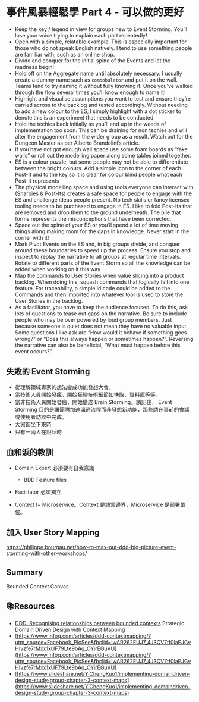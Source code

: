 # 事件風暴輕鬆學 Part 4 - 可以做的更好

- Keep the key / legend in view for groups new to Event Storming. You’ll lose your voice trying to explain each part repeatedly!
- Open with a simple, relatable example. This is especially important for those who do not speak English natively. I tend to use something people are familiar with, such as an online shop.
- Divide and conquer for the initial spine of the Events and let the madness begin!
- Hold off on the Aggregate name until absolutely necessary. I usually create a dummy name such as `combobulator` and put it on the wall. Teams tend to try naming it without fully knowing it. Once you’ve walked through the flow several times you’ll know enough to name it!
- Highlight and visualise assumptions you want to test and ensure they’re carried across to the backlog and tested accordingly. Without needing to add a new colour to the ES, I simply highlight with a dot sticker to denote this is an experiment that needs to be conducted.
- Hold the techies back initially as you’ll end up in the weeds of implementation too soon. This can be draining for non techies and will alter the engagement from the wider group as a result. Watch out for the Dungeon Master as per Alberto Brandolini’s article.
- If you have not got enough wall space use some foam boards as “fake walls” or roll out the modelling paper along some tables joined together.
- ES is a colour puzzle, but some people may not be able to differentiate between the bright colours. Add a simple icon to the corner of each Post-It and to the key so it is clear for colour blind people what each Post-It represents
- The physical modelling space and using tools everyone can interact with (Sharpies & Post-Its) creates a safe space for people to engage with the ES and challenge ideas people present. No tech skills or fancy licensed tooling needs to be purchased to engage in ES. I like to fold Post-Its that are removed and drop them to the ground underneath. The pile that forms represents the misconceptions that have been corrected.
- Space out the spine of your ES or you’ll spend a lot of time moving things along making room for the gaps in knowledge. Never start in the corner with it!
- Mark Pivot Events on the ES and, in big groups divide, and conquer around these boundaries to speed up the process. Ensure you stop and inspect to replay the narrative to all groups at regular time intervals. Rotate to different parts of the Event Storm so all the knowledge can be added when working on it this way
- Map the commands to User Stories when value slicing into a product backlog. When doing this, squash commands that logically fall into one feature. For traceability, a simple id code could be added to the Commands and then imported into whatever tool is used to store the User Stories in the backlog.
- As a facilitator, you have to keep the audience focused. To do this, ask lots of questions to tease out gaps on the narrative. Be sure to include people who may be over powered by loud group members. Just because someone is quiet does not mean they have no valuable input. Some questions I like ask are “How would it behave if something goes wrong?” or “Does this always happen or sometimes happen?”. Reversing the narrative can also be beneficial, “What must happen before this event occurs?”.

## 失敗的 Event Storming

- 從理解領域專家的想法變成功能發想大會。
- 當技術人員開始發瘋，開始狂聊技術細節如快取、資料庫等等。
- 當非技術人員開始發瘋，開始變成 Brain Storming。請記住， Event Storming 目的是讓團隊加速溝通流程而非發想新功能，那些請在事前的會議或使用者訪談中完成。
- 大家都坐下來時
- 只有一兩人在說話時

## 血和淚的教訓

- Domain Expert 必須要有自我意識
  - BDD Feature files
- Facilitator 必須獨立

- Context != Microservice。Context 是語言邊界，Microservice 是部署單位。

## 加入 User Story Mapping

https://philippe.bourgau.net/how-to-max-out-ddd-big-picture-event-storming-with-other-workshops/

## Summary

Bounded Context Canvas

## 📚Resources

- [DDD: Recognising relationships between bounded contexts](https://markhneedham.com/blog/2009/03/30/ddd-recognising-relationships-between-bounded-contexts/)
  Strategic Domain Driven Design with Context Mapping
- [https://www.infoq.com/articles/ddd-contextmapping/?utm_source=Facebook_PicSee&fbclid=IwAR262EUJ7_4J3QV7tf0laEJGvHIvzfe7rMxx1xUF79Lte9bAg_OYirEGuVU](https://www.infoq.com/articles/ddd-contextmapping/?utm_source=Facebook_PicSee&fbclid=IwAR262EUJ7_4J3QV7tf0laEJGvHIvzfe7rMxx1xUF79Lte9bAg_OYirEGuVU)
- [https://www.slideshare.net/YiChengKuo1/implementing-domaindriven-design-study-group-chapter-3-context-maps](https://www.slideshare.net/YiChengKuo1/implementing-domaindriven-design-study-group-chapter-3-context-maps)
